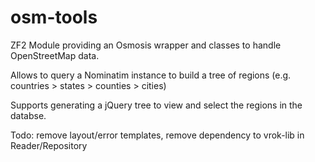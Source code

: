 osm-tools
=========

ZF2 Module providing an Osmosis wrapper and classes to handle OpenStreetMap data.

Allows to query a Nominatim instance to build a tree of regions
(e.g. countries > states > counties > cities)

Supports generating a jQuery tree to view and select the regions in the databse.

Todo: remove layout/error templates, remove dependency to vrok-lib in
Reader/Repository